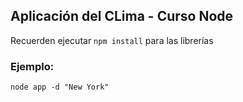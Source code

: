## Aplicación del CLima - Curso Node

Recuerden ejecutar ```npm install``` para las librerías

### Ejemplo:
```
node app -d "New York"
```